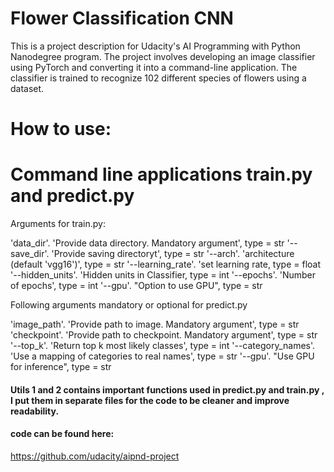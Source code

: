 # Flower Classification CNN

This is a project description for Udacity's AI Programming with Python Nanodegree program. The project involves developing an image classifier using PyTorch and converting it into a command-line application. 
The classifier is trained to recognize 102 different species of flowers using a dataset.

# How to use:
# Command line applications train.py and predict.py

Arguments for train.py: 

'data_dir'. 'Provide data directory. Mandatory argument', type = str
'--save_dir'. 'Provide saving directoryt', type = str
'--arch'. 'architecture (default \'vgg16\')', type = str
'--learning_rate'. 'set learning rate, type = float
'--hidden_units'. 'Hidden units in Classifier, type = int
'--epochs'. 'Number of epochs', type = int
'--gpu'. "Option to use GPU", type = str

Following arguments mandatory or optional for predict.py

'image_path'. 'Provide path to image. Mandatory argument', type = str
'checkpoint'. 'Provide path to checkpoint. Mandatory argument', type = str
'--top_k'. 'Return top k most likely classes', type = int
'--category_names'. 'Use a mapping of categories to real names', type = str
'--gpu'. "Use GPU for inference", type = str

#### Utils 1 and 2 contains important functions used in predict.py and train.py , I put them in separate files for the code to be cleaner and improve readability.

#### code can be found here: 
https://github.com/udacity/aipnd-project
